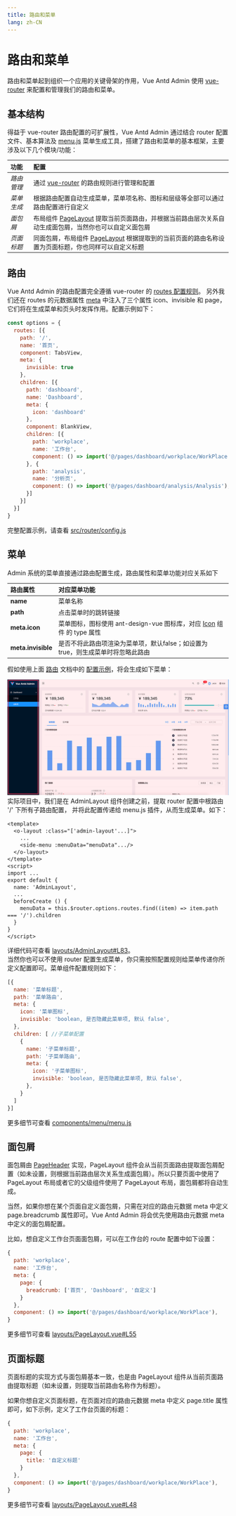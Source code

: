 ```yaml
---
title: 路由和菜单
lang: zh-CN
---
```

# 路由和菜单
路由和菜单起到组织一个应用的关键骨架的作用，Vue Antd Admin 使用 [vue-router](https://router.vuejs.org/zh/) 来配置和管理我们的路由和菜单。
## 基本结构
得益于 vue-router 路由配置的可扩展性，Vue Antd Admin 通过结合 router 配置文件、基本算法及 [menu.js](https://github.com/iczer/vue-antd-admin/blob/master/src/components/menu/menu.js) 菜单生成工具，搭建了路由和菜单的基本框架，主要涉及以下几个模块/功能：

|功能        |配置                            |
|:----------|:-------------------------------|
|*路由管理*  |通过 [vue-router](https://router.vuejs.org/zh/) 的路由规则进行管理和配置|
|*菜单生成*  |根据路由配置自动生成菜单，菜单项名称、图标和层级等全部可以通过路由配置进行自定义|
|*面包屑*    |布局组件 [PageLayout](https://github.com/iczer/vue-antd-admin/blob/master/src/layouts/PageLayout.vue) 提取当前页面路由，并根据当前路由层次关系自动生成面包屑，当然你也可以自定义面包屑|
|*页面标题*  |同面包屑，布局组件 [PageLayout](https://github.com/iczer/vue-antd-admin/blob/master/src/layouts/PageLayout.vue) 根据提取到的当前页面的路由名称设置为页面标题，你也同样可以自定义标题|

## 路由
Vue Antd Admin 的路由配置完全遵循 vue-router 的 [routes 配置规则](https://router.vuejs.org/zh/api/#routes)。
另外我们还在 routes 的元数据属性 [meta](https://router.vuejs.org/zh/guide/advanced/meta.html#%E8%B7%AF%E7%94%B1%E5%85%83%E4%BF%A1%E6%81%AF) 中注入了三个属性 icon、invisible 和 page，它们将在生成菜单和页头时发挥作用。配置示例如下：
```js {7,13}
const options = {
  routes: [{
    path: '/',
    name: '首页',
    component: TabsView,
    meta: {
      invisible: true
    },
    children: [{
      path: 'dashboard',
      name: 'Dashboard',
      meta: {
        icon: 'dashboard'
      },
      component: BlankView,
      children: [{
        path: 'workplace',
        name: '工作台',
        component: () => import('@/pages/dashboard/workplace/WorkPlace'),
      }, {
        path: 'analysis',
        name: '分析页',
        component: () => import('@/pages/dashboard/analysis/Analysis'),
      }]
    }]
  }]
}
```
完整配置示例，请查看 [src/router/config.js](https://github.com/iczer/vue-antd-admin/blob/master/src/router/config.js)

## 菜单
Admin 系统的菜单直接通过路由配置生成，路由属性和菜单功能对应关系如下

|路由属性|对应菜单功能|
|:-----------------|:-------|
|**name**          |菜单名称 |
|**path**          |点击菜单时的跳转链接|
|**meta.icon**     |菜单图标，图标使用 ant-design-vue 图标库，对应 [Icon](https://www.antdv.com/components/icon-cn/#API) 组件 的 type 属性|  
|**meta.invisible**|是否不将此路由项渲染为菜单项，默认false；如设置为 true，则生成菜单时将忽略此路由|

假如使用上面 [路由](#路由) 文档中的 [配置示例](#路由)，将会生成如下菜单：

![menu-demo](../assets/menu-demo.png)
实际项目中，我们是在 AdminLayout 组件创建之前，提取 router 配置中根路由 '/' 下所有子路由配置，
并将此配置传递给 menu.js 插件，从而生成菜单。如下：
```vue {4,12,13,14}
<template>
  <o-layout :class="['admin-layout'...]">
    ...
    <side-menu :menuData="menuData".../>
  </o-layout>
</template>
<script>
import ...
export default {
  name: 'AdminLayout',
  ...
  beforeCreate () {
    menuData = this.$router.options.routes.find((item) => item.path === '/').children
  }
}
</script>
```
详细代码可查看 [layouts/AdminLayout#L83](https://github.com/iczer/vue-antd-admin/blob/master/src/layouts/AdminLayout.vue#L83)。  
当然你也可以不使用 router 配置生成菜单，你只需按照配置规则给菜单传递你所定义配置即可。菜单组件配置规则如下：
```jsx {}
[{
  name: '菜单标题',
  path: '菜单路由',
  meta: {
    icon: '菜单图标',
    invisible: 'boolean, 是否隐藏此菜单项, 默认 false',
  },
  children: [ //子菜单配置
    {
      name: '子菜单标题',
      path: '子菜单路由',
      meta: {
        icon: '子菜单图标',
        invisible: 'boolean, 是否隐藏此菜单项, 默认 false',
      },
    }
  ]
}]
```
更多细节可查看 [components/menu/menu.js](https://github.com/iczer/vue-antd-admin/blob/master/src/components/menu/menu.js)

## 面包屑
面包屑由 [PageHeader](https://github.com/iczer/vue-antd-admin/blob/master/src/components/page/PageHeader.vue) 实现，PageLayout 组件会从当前页面路由提取面包屑配置（如未设置，则根据当前路由层次关系生成面包屑）。所以只要页面中使用了 PageLayout 布局或者它的父级组件使用了 PageLayout 布局，面包屑都将自动生成。  

当然，如果你想在某个页面自定义面包屑，只需在对应的路由元数据 meta 中定义 page.breadcrumb 属性即可。Vue Antd Admin 将会优先使用路由元数据 meta 中定义的面包屑配置。  

比如，想自定义工作台页面面包屑，可以在工作台的 route 配置中如下设置：
```jsx {5,6,7}
{
  path: 'workplace',
  name: '工作台',
  meta: {
    page: {
      breadcrumb: ['首页', 'Dashboard', '自定义']
    }
  },
  component: () => import('@/pages/dashboard/workplace/WorkPlace'),
}
```
更多细节可查看 [layouts/PageLayout.vue#L55](https://github.com/iczer/vue-antd-admin/blob/master/src/layouts/PageLayout.vue#L55)
## 页面标题
页面标题的实现方式与面包屑基本一致，也是由 PageLayout 组件从当前页面路由提取标题（如未设置，则提取当前路由名称作为标题）。 
 
如果你想自定义页面标题，在页面对应的路由元数据 meta 中定义 page.title 属性即可，如下示例，定义了工作台页面的标题：
```jsx {5,6,7}
{
  path: 'workplace',
  name: '工作台',
  meta: {
    page: {
      title: '自定义标题'
    }
  },
  component: () => import('@/pages/dashboard/workplace/WorkPlace'),
}
```
更多细节可查看 [layouts/PageLayout.vue#L48](https://github.com/iczer/vue-antd-admin/blob/master/src/layouts/PageLayout.vue#L48)
